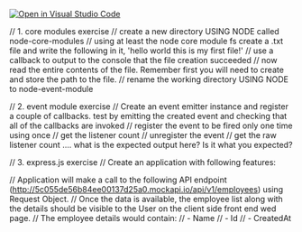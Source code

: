 [![Open in Visual Studio Code](https://classroom.github.com/assets/open-in-vscode-f059dc9a6f8d3a56e377f745f24479a46679e63a5d9fe6f495e02850cd0d8118.svg)](https://classroom.github.com/online_ide?assignment_repo_id=6544213&assignment_repo_type=AssignmentRepo)

// 1. core modules exercise
// create a new directory USING NODE called node-core-modules
// using at least the node core module fs create a .txt file and write the following in it, 'hello world this is my first file!'
// use a callback to output to the console that the file creation succeeded
// now read the entire contents of the file. Remember first you will need to create and store the path to the file.
// rename the working directory USING NODE to node-event-module


// 2. event module exercise
// Create an event emitter instance and register a couple of callbacks. test by emitting the created event and checking that all of the callbacks are invoked
// register the event to be fired only one time using once
// get the listener count 
// unregister the event
// get the raw listener count .... what is the expected output here? Is it what you expected?


// 3. express.js exercise
// Create an application with following features:

// Application will make a call to the following API endpoint (http://5c055de56b84ee00137d25a0.mockapi.io/api/v1/employees) using Request Object.
// Once the data is available, the employee list along with the details should be visible to the User on the client side front end wed page.
// The employee details would contain:
//     - Name
//     - Id
//     - CreatedAt